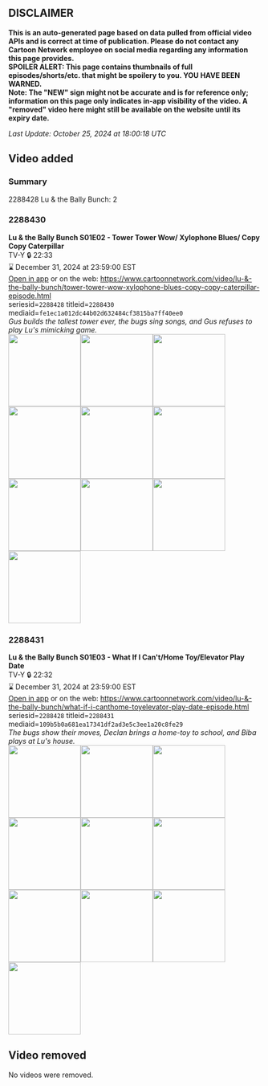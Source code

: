 ## DISCLAIMER
**This is an auto-generated page based on data pulled from official video APIs and is correct at time of publication. Please do not contact any Cartoon Network employee on social media regarding any information this page provides.**  
**SPOILER ALERT: This page contains thumbnails of full episodes/shorts/etc. that might be spoilery to you. YOU HAVE BEEN WARNED.**  
**Note: The "NEW" sign might not be accurate and is for reference only; information on this page only indicates in-app visibility of the video. A "removed" video here might still be available on the website until its expiry date.**  

_Last Update: October 25, 2024 at 18:00:18 UTC_
## Video added
### Summary
2288428 Lu & the Bally Bunch: 2  
### 2288430
**Lu & the Bally Bunch S01E02 - Tower Tower Wow/ Xylophone Blues/ Copy Copy Caterpillar**  
TV-Y 🔒 22:33  
⌛ December 31, 2024 at 23:59:00 EST  
[Open in app](https://cnvideo.sercomkc.org/redirector.html?type=cnapp&seriesid=2288428&titleid=2288430&mediaid=fe1ec1a012dc44b02d632484cf3815ba7ff40ee0) or on the web: https://www.cartoonnetwork.com/video/lu-&-the-bally-bunch/tower-tower-wow-xylophone-blues-copy-copy-caterpillar-episode.html  
seriesid=`2288428` titleid=`2288430` mediaid=`fe1ec1a012dc44b02d632484cf3815ba7ff40ee0`  
_Gus builds the tallest tower ever, the bugs sing songs, and Gus refuses to play Lu's mimicking game._  
<a href="https://s3.amazonaws.com/cartoonorchestrator/2288430_001_1280x720.jpg"><img src="https://s3.amazonaws.com/cartoonorchestrator/2288430_001_640x360.jpg" height="144px" /></a><a href="https://s3.amazonaws.com/cartoonorchestrator/2288430_002_1280x720.jpg"><img src="https://s3.amazonaws.com/cartoonorchestrator/2288430_002_640x360.jpg" height="144px" /></a><a href="https://s3.amazonaws.com/cartoonorchestrator/2288430_003_1280x720.jpg"><img src="https://s3.amazonaws.com/cartoonorchestrator/2288430_003_640x360.jpg" height="144px" /></a><a href="https://s3.amazonaws.com/cartoonorchestrator/2288430_004_1280x720.jpg"><img src="https://s3.amazonaws.com/cartoonorchestrator/2288430_004_640x360.jpg" height="144px" /></a><a href="https://s3.amazonaws.com/cartoonorchestrator/2288430_005_1280x720.jpg"><img src="https://s3.amazonaws.com/cartoonorchestrator/2288430_005_640x360.jpg" height="144px" /></a><a href="https://s3.amazonaws.com/cartoonorchestrator/2288430_006_1280x720.jpg"><img src="https://s3.amazonaws.com/cartoonorchestrator/2288430_006_640x360.jpg" height="144px" /></a><a href="https://s3.amazonaws.com/cartoonorchestrator/2288430_007_1280x720.jpg"><img src="https://s3.amazonaws.com/cartoonorchestrator/2288430_007_640x360.jpg" height="144px" /></a><a href="https://s3.amazonaws.com/cartoonorchestrator/2288430_008_1280x720.jpg"><img src="https://s3.amazonaws.com/cartoonorchestrator/2288430_008_640x360.jpg" height="144px" /></a><a href="https://s3.amazonaws.com/cartoonorchestrator/2288430_009_1280x720.jpg"><img src="https://s3.amazonaws.com/cartoonorchestrator/2288430_009_640x360.jpg" height="144px" /></a><a href="https://s3.amazonaws.com/cartoonorchestrator/2288430_010_1280x720.jpg"><img src="https://s3.amazonaws.com/cartoonorchestrator/2288430_010_640x360.jpg" height="144px" /></a>
### 2288431
**Lu & the Bally Bunch S01E03 - What If I Can't/Home Toy/Elevator Play Date**  
TV-Y 🔒 22:32  
⌛ December 31, 2024 at 23:59:00 EST  
[Open in app](https://cnvideo.sercomkc.org/redirector.html?type=cnapp&seriesid=2288428&titleid=2288431&mediaid=109b5b0a681ea17341df2ad3e5c3ee1a20c8fe29) or on the web: https://www.cartoonnetwork.com/video/lu-&-the-bally-bunch/what-if-i-canthome-toyelevator-play-date-episode.html  
seriesid=`2288428` titleid=`2288431` mediaid=`109b5b0a681ea17341df2ad3e5c3ee1a20c8fe29`  
_The bugs show their moves, Declan brings a home-toy to school, and Biba plays at Lu's house._  
<a href="https://s3.amazonaws.com/cartoonorchestrator/2288431_001_1280x720.jpg"><img src="https://s3.amazonaws.com/cartoonorchestrator/2288431_001_640x360.jpg" height="144px" /></a><a href="https://s3.amazonaws.com/cartoonorchestrator/2288431_002_1280x720.jpg"><img src="https://s3.amazonaws.com/cartoonorchestrator/2288431_002_640x360.jpg" height="144px" /></a><a href="https://s3.amazonaws.com/cartoonorchestrator/2288431_003_1280x720.jpg"><img src="https://s3.amazonaws.com/cartoonorchestrator/2288431_003_640x360.jpg" height="144px" /></a><a href="https://s3.amazonaws.com/cartoonorchestrator/2288431_004_1280x720.jpg"><img src="https://s3.amazonaws.com/cartoonorchestrator/2288431_004_640x360.jpg" height="144px" /></a><a href="https://s3.amazonaws.com/cartoonorchestrator/2288431_005_1280x720.jpg"><img src="https://s3.amazonaws.com/cartoonorchestrator/2288431_005_640x360.jpg" height="144px" /></a><a href="https://s3.amazonaws.com/cartoonorchestrator/2288431_006_1280x720.jpg"><img src="https://s3.amazonaws.com/cartoonorchestrator/2288431_006_640x360.jpg" height="144px" /></a><a href="https://s3.amazonaws.com/cartoonorchestrator/2288431_007_1280x720.jpg"><img src="https://s3.amazonaws.com/cartoonorchestrator/2288431_007_640x360.jpg" height="144px" /></a><a href="https://s3.amazonaws.com/cartoonorchestrator/2288431_008_1280x720.jpg"><img src="https://s3.amazonaws.com/cartoonorchestrator/2288431_008_640x360.jpg" height="144px" /></a><a href="https://s3.amazonaws.com/cartoonorchestrator/2288431_009_1280x720.jpg"><img src="https://s3.amazonaws.com/cartoonorchestrator/2288431_009_640x360.jpg" height="144px" /></a><a href="https://s3.amazonaws.com/cartoonorchestrator/2288431_010_1280x720.jpg"><img src="https://s3.amazonaws.com/cartoonorchestrator/2288431_010_640x360.jpg" height="144px" /></a>
## Video removed
No videos were removed.  

